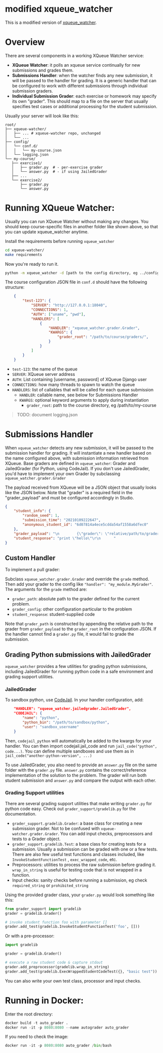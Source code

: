 modified xqueue_watcher
==========

This is a modified version of [xqueue_watcher](https://github.com/edx/xqueue-watcher).

Overview
========

There are several components in a working XQueue Watcher service:
- **XQueue Watcher**: it polls an xqueue service continually for new submissions and grades them.
- **Submissions Handler**: when the watcher finds any new submission, it will be passed to the handler for grading. It is a generic handler that can be configured to work with different submissions through individual submission graders.
- **Individual Submission Grader**: each exercise or homework may specify its own "grader". This should map to a file on the server that usually specifies test cases or additional processing for the student submission.

Usually your server will look like this:
```
root/
├── xqueue-watcher/
│   ├── ... # xqueue-watcher repo, unchanged
│   └── ...
├── config/
│   └── conf.d/
│   │   └── my-course.json
│   └── logging.json
└── my-course/
   ├── exercise1/
   │   ├── grader.py  # - per-exercise grader
   │   └── answer.py  # - if using JailedGrader
   ├── ...
   └── exercise2/
       ├── grader.py
       └── answer.py
```
Running XQueue Watcher:
======================

Usually you can run XQueue Watcher without making any changes. You should keep course-specific files in another folder like shown above, so that you can update xqueue_watcher anytime.

Install the requirements before running `xqueue_watcher`
```bash
cd xqueue-watcher/
make requirements
```

Now you're ready to run it.
```bash
python -m xqueue_watcher -d [path to the config directory, eg ../config]
```

The course configuration JSON file in `conf.d` should have the following structure:
```json
    {
        "test-123": {
            "SERVER": "http://127.0.0.1:18040",
            "CONNECTIONS": 1,
            "AUTH": ["uname", "pwd"],
            "HANDLERS": [
                {
                    "HANDLER": "xqueue_watcher.grader.Grader",
                    "KWARGS": {
                        "grader_root": "/path/to/course/graders/",
                    }
                }
            ]
        }
    }
```

* `test-123`: the name of the queue
* `SERVER`: XQueue server address
* `AUTH`: List containing [username, password] of XQueue Django user
* `CONNECTIONS`: how many threads to spawn to watch the queue
* `HANDLERS`: list of callables that will be called for each queue submission
   * `HANDLER`: callable name, see below for Submissions Handler
   * `KWARGS`: optional keyword arguments to apply during instantiation
      * `grader_root`: path to the course directory, eg /path/to/my-course

> TODO: document logging.json

Submissions Handler
===================

When `xqueue_watcher` detects any new submission, it will be passed to the submission handler for grading. It will instantiate a new handler based on the name configured above, with submission information retrieved
from XQueue. Base graders are defined in `xqueue_watcher`: Grader and JailedGrader (for Python, using CodeJail). If you don't use JailedGrader, you'd have to implement your own Grader by subclassing `xqueue_watcher.grader.Grader`

The payload received from XQueue will be a JSON object that usually looks like the JSON below. Note that "grader" is a required field in the "grader_payload" and must be configured accordingly in Studio.

```json
{
    "student_info": {
        "random_seed": 1,
        "submission_time": "20210109222647",
        "anonymous_student_id": "6d07814a4ece5cdda54af1558a6dfec0"
    },
    "grader_payload": "\n        {\"grader\": \"relative/path/to/grader.py\"}\n      ",
    "student_response": "print \"hello\"\r\n      "
}
```

## Custom Handler
To implement a pull grader:

Subclass `xqueue_watcher.grader.Grader` and override the `grade` method. Then add your grader to the config like `"handler": "my_module.MyGrader"`. The arguments for the `grade` method are:
   * `grader_path`: absolute path to the grader defined for the current problem.
   * `grader_config`: other configuration particular to the problem
   * `student_response`: student-supplied code

Note that `grader_path` is constructed by appending the relative path to the grader from `grader_payload` to the `grader_root` in the configuration JSON. If the handler cannot find a `grader.py` file, it would fail to grade the submission.

## Grading Python submissions with JailedGrader

`xqueue_watcher` provides a few utilities for grading python submissions, including JailedGrader for running python code in a safe environment and grading support utilities.

### JailedGrader
To sandbox python, use [CodeJail](https://github.com/edx/codejail). In your handler configuration, add:
```json
    "HANDLER": "xqueue_watcher.jailedgrader.JailedGrader",
    "CODEJAIL": {
        "name": "python",
        "python_bin": "/path/to/sandbox/python",
        "user": "sandbox_username"
    }
```
Then, `codejail_python` will automatically be added to the kwargs for your handler. You can then import codejail.jail_code and run `jail_code("python", code...)`. You can define multiple sandboxes and use them as in `jail_code("another-python-version", ...)`

To use JailedGrader, you also need to provide an `answer.py` file on the same folder with the `grader.py` file. `answer.py` contains the correct/reference implementation of the solution to the problem. The grader will run both student submission and `answer.py` and compare the output with each other.

### Grading Support utilities
There are several grading support utilities that make writing `grader.py` for python code easy. Check out
`grader_support/gradelib.py` for the documentation.

- `grader_support.gradelib.Grader`: a base class for creating a new submission grader. Not to be confused with `xqueue-watcher.grader.Grader`. You can add input checks, preprocessors and tests to a Grader object.
- `grader_support.gradelib.Test`: a base class for creating tests for a submission. Usually a submission can be graded with one or a few tests. There are also few useful test functions and classes included, like `InvokeStudentFunctionTest` , `exec_wrapped_code`, etc.
- Preprocessors: utilities to process the raw submission before grading it. `wrap_in_string` is useful for testing code that is not wrapped in a function.
- Input checks: sanity checks before running a submission, eg check `required_string` or `prohibited_string`

Using the provided grader class, your `grader.py` would look something like this:
```python
from grader_support import gradelib
grader = gradelib.Grader()

# invoke student function foo with parameter []
grader.add_test(gradelib.InvokeStudentFunctionTest('foo', []))
```

Or with a pre-processor:
```python
import gradelib

grader = gradelib.Grader()

# execute a raw student code & capture stdout
grader.add_preprocessor(gradelib.wrap_in_string)
grader.add_test(gradelib.ExecWrappedStudentCodeTest({}, "basic test"))
```

You can also write your own test class, processor and input checks.


Running in Docker:
======================
Enter the root directory:
```python
docker build -t auto_grader .
docker run -it -p 8080:8080 --name autograder auto_grader
```
If you need to check the image:
```python
docker run -it -p 8080:8080 auto_grader /bin/bash
```
